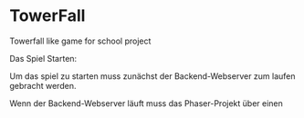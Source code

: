 # TowerFall
Towerfall like game for school project


Das Spiel Starten:

Um das spiel zu starten muss zunächst der Backend-Webserver zum laufen gebracht werden.







Wenn der Backend-Webserver läuft muss das Phaser-Projekt über einen 
